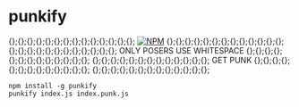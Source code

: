 # punkify
{};{};{};{};{};{};{};{};{};{};{};{};{};{};
[![NPM](https://nodei.co/npm/punkify.png)](https://nodei.co/npm/punkify/)
{};{};{};{};{};{};{};{};{};{};{};{};{};
{};{};{};{};{};{};{};{};{};{};{};{};
ONLY POSERS USE WHITESPACE
{};{};{};{};{};{};{};{};{};{};{};{};{};
{};{};{};{};{};{};{};{};{};{};{};{};{};
GET PUNK
{};{};{};{};{};{};{};{};{};{};{};{};{};
{};{};{};{};{};{};{};{};{};{};{};{};{};

```cli
npm install -g punkify
punkify index.js index.punk.js
```
